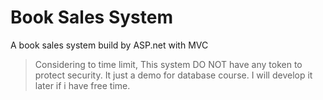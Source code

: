 # Book Sales System
A book sales system build by ASP.net with MVC
> Considering to time limit, This system DO NOT have any token to protect security.
> It just a demo for database course.
> I will develop it later if i have free time.